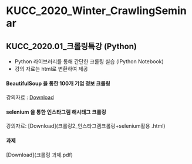 # KUCC_2020_Winter_CrawlingSeminar
## KUCC_2020.01_크롤링특강 (Python)
- Python 라이브러리를 통해 간단한 크롤링 실습 (IPython Notebook)
- 강의 자료는 html로 변환하여 제공

#### BeautifulSoup 을 통한 100개 기업 정보 크롤링
강의자료 : [Download](크롤링1_사이트크롤링.html)

#### selenium 을 통한 인스타그램 해시태그 크롤링
강의자료: [Download](크롤링2_인스타그램크롤링+selenium활용 .html)

#### 과제
[Download](크롤링 과제.pdf)
